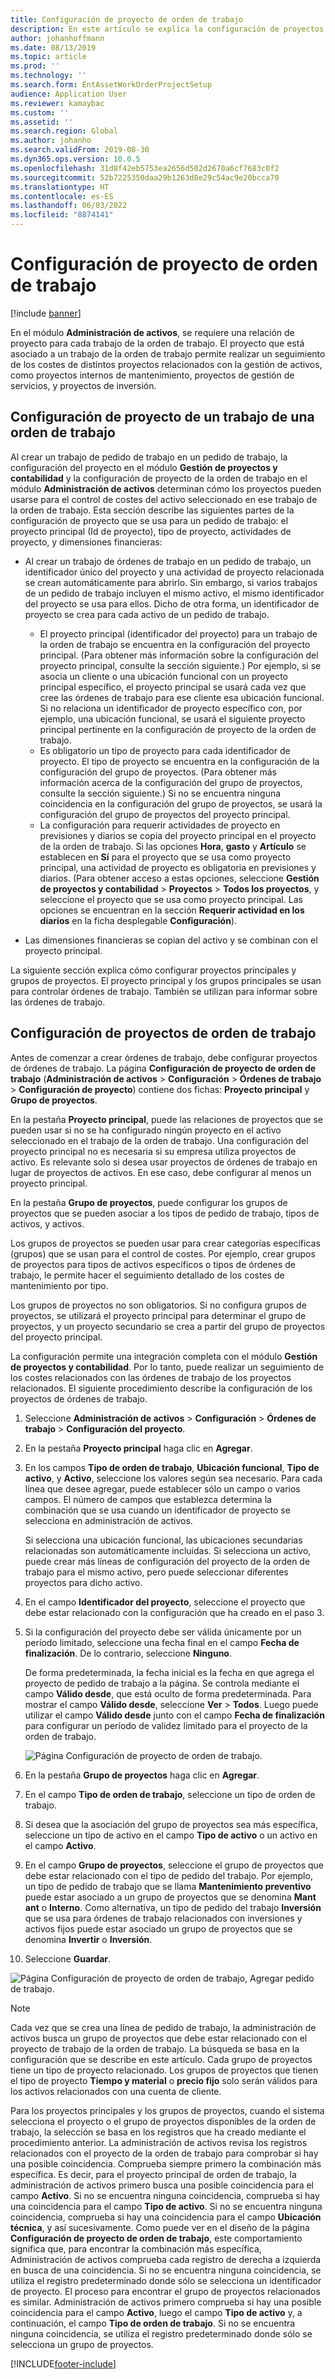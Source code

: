```yaml
---
title: Configuración de proyecto de orden de trabajo
description: En este artículo se explica la configuración de proyectos de órdenes de trabajo en Administración de activos.
author: johanhoffmann
ms.date: 08/13/2019
ms.topic: article
ms.prod: ''
ms.technology: ''
ms.search.form: EntAssetWorkOrderProjectSetup
audience: Application User
ms.reviewer: kamaybac
ms.custom: ''
ms.assetid: ''
ms.search.region: Global
ms.author: johanho
ms.search.validFrom: 2019-08-30
ms.dyn365.ops.version: 10.0.5
ms.openlocfilehash: 31d8f42eb5753ea2656d502d2670a6cf7683c0f2
ms.sourcegitcommit: 52b7225350daa29b1263d8e29c54ac9e20bcca70
ms.translationtype: HT
ms.contentlocale: es-ES
ms.lasthandoff: 06/03/2022
ms.locfileid: "8874141"
---
```

# <a name="work-order-project-setup"></a>Configuración de proyecto de orden de trabajo

[!include [banner](../../includes/banner.md)]

 

En el módulo **Administración de activos**, se requiere una relación de proyecto para cada trabajo de la orden de trabajo. El proyecto que está asociado a un trabajo de la orden de trabajo permite realizar un seguimiento de los costes de distintos proyectos relacionados con la gestión de activos, como proyectos internos de mantenimiento, proyectos de gestión de servicios, y proyectos de inversión. 

## <a name="project-setup-for-a-work-order-job"></a>Configuración de proyecto de un trabajo de una orden de trabajo

Al crear un trabajo de pedido de trabajo en un pedido de trabajo, la configuración del proyecto en el módulo **Gestión de proyectos y contabilidad** y la configuración de proyecto de la orden de trabajo en el módulo **Administración de activos** determinan cómo los proyectos pueden usarse para el control de costes del activo seleccionado en ese trabajo de la orden de trabajo. Esta sección describe las siguientes partes de la configuración de proyecto que se usa para un pedido de trabajo: el proyecto principal (Id de proyecto), tipo de proyecto, actividades de proyecto, y dimensiones financieras:

- Al crear un trabajo de órdenes de trabajo en un pedido de trabajo, un identificador único del proyecto y una actividad de proyecto relacionada se crean automáticamente para abrirlo. Sin embargo, si varios trabajos de un pedido de trabajo incluyen el mismo activo, el mismo identificador del proyecto se usa para ellos. Dicho de otra forma, un identificador de proyecto se crea para cada activo de un pedido de trabajo.

    - El proyecto principal (identificador del proyecto) para un trabajo de la orden de trabajo se encuentra en la configuración del proyecto principal. (Para obtener más información sobre la configuración del proyecto principal, consulte la sección siguiente.) Por ejemplo, si se asocia un cliente o una ubicación funcional con un proyecto principal específico, el proyecto principal se usará cada vez que cree las órdenes de trabajo para ese cliente esa ubicación funcional. Si no relaciona un identificador de proyecto específico con, por ejemplo, una ubicación funcional, se usará el siguiente proyecto principal pertinente en la configuración de proyecto de la orden de trabajo.
    - Es obligatorio un tipo de proyecto para cada identificador de proyecto. El tipo de proyecto se encuentra en la configuración de la configuración del grupo de proyectos. (Para obtener más información acerca de la configuración del grupo de proyectos, consulte la sección siguiente.) Si no se encuentra ninguna coincidencia en la configuración del grupo de proyectos, se usará la configuración del grupo de proyectos del proyecto principal.
    - La configuración para requerir actividades de proyecto en previsiones y diarios se copia del proyecto principal en el proyecto de la orden de trabajo. Si las opciones **Hora**, **gasto** y **Artículo** se establecen en **Sí** para el proyecto que se usa como proyecto principal, una actividad de proyecto es obligatoria en previsiones y diarios. (Para obtener acceso a estas opciones, seleccione **Gestión de proyectos y contabilidad** \> **Proyectos** \> **Todos los proyectos**, y seleccione el proyecto que se usa como proyecto principal. Las opciones se encuentran en la sección **Requerir actividad en los diarios** en la ficha desplegable **Configuración**).

- Las dimensiones financieras se copian del activo y se combinan con el proyecto principal.

La siguiente sección explica cómo configurar proyectos principales y grupos de proyectos. El proyecto principal y los grupos principales se usan para controlar órdenes de trabajo. También se utilizan para informar sobre las órdenes de trabajo.

## <a name="set-up-work-order-projects"></a>Configuración de proyectos de orden de trabajo

Antes de comenzar a crear órdenes de trabajo, debe configurar proyectos de órdenes de trabajo. La página **Configuración de proyecto de orden de trabajo** (**Administración de activos** \> **Configuración** \> **Órdenes de trabajo** \> **Configuración de proyecto**) contiene dos fichas: **Proyecto principal** y **Grupo de proyectos**.

En la pestaña **Proyecto principal**, puede las relaciones de proyectos que se pueden usar si no se ha configurado ningún proyecto en el activo seleccionado en el trabajo de la orden de trabajo. Una configuración del proyecto principal no es necesaria si su empresa utiliza proyectos de activo. Es relevante solo si desea usar proyectos de órdenes de trabajo en lugar de proyectos de activos. En ese caso, debe configurar al menos un proyecto principal.

En la pestaña **Grupo de proyectos**, puede configurar los grupos de proyectos que se pueden asociar a los tipos de pedido de trabajo, tipos de activos, y activos.

Los grupos de proyectos se pueden usar para crear categorías específicas (grupos) que se usan para el control de costes. Por ejemplo, crear grupos de proyectos para tipos de activos específicos o tipos de órdenes de trabajo, le permite hacer el seguimiento detallado de los costes de mantenimiento por tipo.

Los grupos de proyectos no son obligatorios. Si no configura grupos de proyectos, se utilizará el proyecto principal para determinar el grupo de proyectos, y un proyecto secundario se crea a partir del grupo de proyectos del proyecto principal.

La configuración permite una integración completa con el módulo **Gestión de proyectos y contabilidad**. Por lo tanto, puede realizar un seguimiento de los costes relacionados con las órdenes de trabajo de los proyectos relacionados. El siguiente procedimiento describe la configuración de los proyectos de órdenes de trabajo.

1. Seleccione **Administración de activos** \> **Configuración** \> **Órdenes de trabajo** \> **Configuración del proyecto**.
2. En la pestaña **Proyecto principal** haga clic en **Agregar**.
3. En los campos **Tipo de orden de trabajo**, **Ubicación funcional**, **Tipo de activo**, y **Activo**, seleccione los valores según sea necesario. Para cada línea que desee agregar, puede establecer sólo un campo o varios campos. El número de campos que establezca determina la combinación que se usa cuando un identificador de proyecto se selecciona en administración de activos. 

    Si selecciona una ubicación funcional, las ubicaciones secundarias relacionadas son automáticamente incluidas. Si selecciona un activo, puede crear más líneas de configuración del proyecto de la orden de trabajo para el mismo activo, pero puede seleccionar diferentes proyectos para dicho activo.

4. En el campo **Identificador del proyecto**, seleccione el proyecto que debe estar relacionado con la configuración que ha creado en el paso 3.
5. Si la configuración del proyecto debe ser válida únicamente por un período limitado, seleccione una fecha final en el campo **Fecha de finalización**. De lo contrario, seleccione **Ninguno**.

    De forma predeterminada, la fecha inicial es la fecha en que agrega el proyecto de pedido de trabajo a la página. Se controla mediante el campo **Válido desde**, que está oculto de forma predeterminada. Para mostrar el campo **Válido desde**, seleccione **Ver** \> **Todos**. Luego puede utilizar el campo **Válido desde** junto con el campo **Fecha de finalización** para configurar un período de validez limitado para el proyecto de la orden de trabajo.

    ![Página Configuración de proyecto de orden de trabajo.](media/17-setup-for-work-orders.png)

6. En la pestaña **Grupo de proyectos** haga clic en **Agregar**.
7. En el campo **Tipo de orden de trabajo**, seleccione un tipo de orden de trabajo.
8. Si desea que la asociación del grupo de proyectos sea más específica, seleccione un tipo de activo en el campo **Tipo de activo** o un activo en el campo **Activo**.
9. En el campo **Grupo de proyectos**, seleccione el grupo de proyectos que debe estar relacionado con el tipo de pedido del trabajo. Por ejemplo, un tipo de pedido de trabajo que se llama **Mantenimiento preventivo** puede estar asociado a un grupo de proyectos que se denomina **Mant ant** o **Interno**. Como alternativa, un tipo de pedido del trabajo **Inversión** que se usa para órdenes de trabajo relacionados con inversiones y activos fijos puede estar asociado un grupo de proyectos que se denomina **Invertir** o **Inversión**.
10. Seleccione **Guardar**.

![Página Configuración de proyecto de orden de trabajo, Agregar pedido de trabajo.](media/18-setup-for-work-orders.png)

> [!NOTE]
> Cada vez que se crea una línea de pedido de trabajo, la administración de activos busca un grupo de proyectos que debe estar relacionado con el proyecto de trabajo de la orden de trabajo. La búsqueda se basa en la configuración que se describe en este artículo. Cada grupo de proyectos tiene un tipo de proyecto relacionado. Los grupos de proyectos que tienen el tipo de proyecto **Tiempo y material** o **precio fijo** solo serán válidos para los activos relacionados con una cuenta de cliente.
>
> Para los proyectos principales y los grupos de proyectos, cuando el sistema selecciona el proyecto o el grupo de proyectos disponibles de la orden de trabajo, la selección se basa en los registros que ha creado mediante el procedimiento anterior. La administración de activos revisa los registros relacionados con el proyecto de la orden de trabajo para comprobar si hay una posible coincidencia. Comprueba siempre primero la combinación más específica. Es decir, para el proyecto principal de orden de trabajo, la administración de activos primero busca una posible coincidencia para el campo **Activo**. Si no se encuentra ninguna coincidencia, comprueba si hay una coincidencia para el campo **Tipo de activo**. Si no se encuentra ninguna coincidencia, comprueba si hay una coincidencia para el campo **Ubicación técnica**, y así sucesivamente. Como puede ver en el diseño de la página **Configuración de proyecto de orden de trabajo**, este comportamiento significa que, para encontrar la combinación más específica, Administración de activos comprueba cada registro de derecha a izquierda en busca de una coincidencia. Si no se encuentra ninguna coincidencia, se utiliza el registro predeterminado donde sólo se selecciona un identificador de proyecto. El proceso para encontrar el grupo de proyectos relacionados es similar. Administración de activos primero comprueba si hay una posible coincidencia para el campo **Activo**, luego el campo **Tipo de activo** y, a continuación, el campo **Tipo de orden de trabajo**. Si no se encuentra ninguna coincidencia, se utiliza el registro predeterminado donde sólo se selecciona un grupo de proyectos.


[!INCLUDE[footer-include](../../../includes/footer-banner.md)]